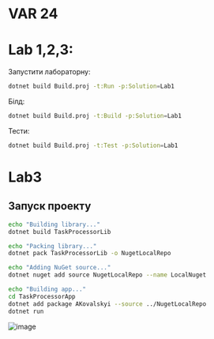 # VAR 24

# Lab 1,2,3:

Запустити лабораторну:
```bash
dotnet build Build.proj -t:Run -p:Solution=Lab1
```
Білд:
```bash
dotnet build Build.proj -t:Build -p:Solution=Lab1
```
Тести:
```bash
dotnet build Build.proj -t:Test -p:Solution=Lab1
```

# Lab3

## Запуск проекту

```bash
echo "Building library..."
dotnet build TaskProcessorLib
```

```bash
echo "Packing library..."
dotnet pack TaskProcessorLib -o NugetLocalRepo
```

```bash
echo "Adding NuGet source..."
dotnet nuget add source NugetLocalRepo --name LocalNuget
```

```bash
echo "Building app..."
cd TaskProcessorApp
dotnet add package AKovalskyi --source ../NugetLocalRepo
dotnet run
```
![image](https://github.com/user-attachments/assets/dd6f9d54-a1e9-4103-a881-c7857851d41e)
